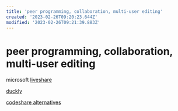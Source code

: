 ```yaml
---
title: 'peer programming, collaboration, multi-user editing'
created: '2023-02-26T09:20:23.644Z'
modified: '2023-02-26T09:21:39.883Z'
---
```


# peer programming, collaboration, multi-user editing

microsoft [liveshare](https://alternativeto.net/software/visual-studio-live-share/about/)

[duckly](https://alternativeto.net/software/gitduck/about/)

[codeshare alternatives](https://alternativeto.net/software/codeshare/?p=2)
